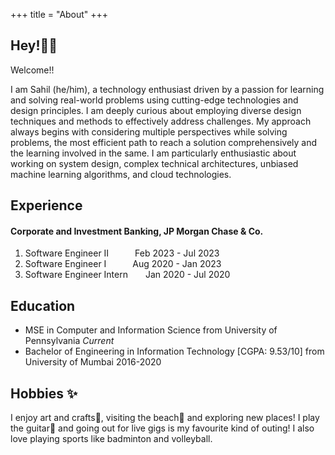 +++
title = "About"
+++

## Hey!👋🏽

Welcome!!

I am Sahil (he/him), a technology enthusiast driven by a passion for learning and solving real-world problems using cutting-edge technologies and design principles. I am deeply curious about employing diverse design techniques and methods to effectively address challenges. My approach always begins with considering multiple perspectives while solving problems, the most efficient path to reach a solution comprehensively and the learning involved in the same. I am particularly enthusiastic about working on system design, complex technical architectures, unbiased machine learning algorithms, and cloud technologies.


## Experience
#### Corporate and Investment Banking, JP Morgan Chase & Co.
1. Software Engineer II&emsp;&emsp;&emsp;Feb 2023 - Jul 2023
2. Software Engineer I&emsp;&emsp;&emsp;Aug 2020 - Jan 2023
3. Software Engineer Intern&emsp;&emsp;Jan 2020 - Jul 2020


## Education
- MSE in Computer and Information Science from University of Pennsylvania _Current_
- Bachelor of Engineering in Information Technology [CGPA: 9.53/10] from University of Mumbai 2016-2020


## Hobbies ✨

I enjoy art and crafts🎨, visiting the beach🌊 and exploring new places! I play the guitar🎸 and going out for live gigs is my favourite kind of outing! I also love playing sports like badminton and volleyball.






